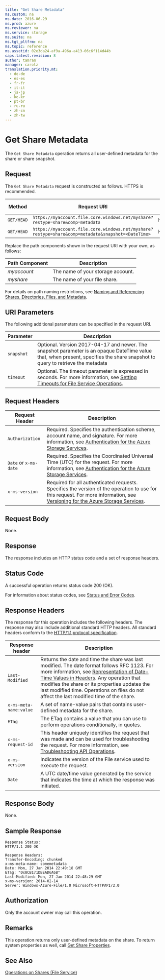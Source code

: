 ```yaml
---
title: "Get Share Metadata"
ms.custom: na
ms.date: 2016-06-29
ms.prod: azure
ms.reviewer: na
ms.service: storage
ms.suite: na
ms.tgt_pltfrm: na
ms.topic: reference
ms.assetid: 02e3da24-af9a-496a-a413-06c6f114d44b
caps.latest.revision: 8
author: tamram
manager: carolz
translation.priority.mt: 
  - de-de
  - es-es
  - fr-fr
  - it-it
  - ja-jp
  - ko-kr
  - pt-br
  - ru-ru
  - zh-cn
  - zh-tw
---
```

# Get Share Metadata
The `Get Share Metadata` operation returns all user-defined metadata for the share or share snapshot.  
  
## Request  
 The `Get Share Metadata` request is constructed as follows. HTTPS is recommended.  
  
|Method|Request URI|HTTP Version|  
|------------|-----------------|------------------|  
|`GET/HEAD`|`https://myaccount.file.core.windows.net/myshare?restype=share&comp=metadata`|HTTP/1.1|  
|`GET/HEAD`|`https://myaccount.file.core.windows.net/myshare?restype=share&comp=metadata&snapshot=<DateTime>`|HTTP/1.1|  
  
 Replace the path components shown in the request URI with your own, as follows:  
  
|Path Component|Description|  
|--------------------|-----------------|  
|*myaccount*|The name of your storage account.|  
|*myshare*|The name of your file share.|  
  
 For details on path naming restrictions, see [Naming and Referencing Shares, Directories, Files, and Metadata](Naming-and-Referencing-Shares--Directories--Files--and-Metadata.md).  
  
## URI Parameters  
 The following additional parameters can be specified in the request URI.  
  
|Parameter|Description|  
|---------------|-----------------|  
|`snapshot`|Optional. Version 2017-04-17 and newer. The snapshot parameter is an opaque DateTime value that, when present, specifies the share snapshot to query to retrieve the metadata|
|`timeout`|Optional. The timeout parameter is expressed in seconds. For more information, see [Setting Timeouts for File Service Operations](Setting-Timeouts-for-File-Service-Operations.md).|  
  
## Request Headers  
  
|Request Header|Description|  
|--------------------|-----------------|  
|`Authorization`|Required. Specifies the authentication scheme, account name, and signature. For more information, see [Authentication for the Azure Storage Services](authorization-for-the-azure-storage-services.md).|  
|`Date` or `x-ms-date`|Required. Specifies the Coordinated Universal Time (UTC) for the request. For more information, see [Authentication for the Azure Storage Services](authorization-for-the-azure-storage-services.md).|  
|`x-ms-version`|Required for all authenticated requests. Specifies the version of the operation to use for this request. For more information, see [Versioning for the Azure Storage Services](Versioning-for-the-Azure-Storage-Services.md).|  
  
## Request Body  
 None.  
  
## Response  
 The response includes an HTTP status code and a set of response headers.  
  
## Status Code  
 A successful operation returns status code 200 (OK).  
  
 For information about status codes, see [Status and Error Codes](Status-and-Error-Codes2.md).  
  
## Response Headers  
 The response for this operation includes the following headers. The response may also include additional standard HTTP headers. All standard headers conform to the [HTTP/1.1 protocol specification](http://go.microsoft.com/fwlink/?LinkId=73147).  
  
|Response header|Description|  
|---------------------|-----------------|  
|`Last-Modified`|Returns the date and time the share was last modified. The date format follows RFC 1123. For more information, see [Representation of Date-Time Values in Headers](Representation-of-Date-Time-Values-in-Headers.md). Any operation that modifies the share or its properties updates the last modified time. Operations on files do not affect the last modified time of the share.|  
|`x-ms-meta-name:value`|A set of name-value pairs that contains user-defined metadata for the share.|  
|`ETag`|The ETag contains a value that you can use to perform operations conditionally, in quotes.|  
|`x-ms-request-id`|This header uniquely identifies the request that was made and can be used for troubleshooting the request. For more information, see [Troubleshooting API Operations](Troubleshooting-API-Operations.md).|  
|`x-ms-version`|Indicates the version of the File service used to execute the request.|  
|`Date`|A UTC date/time value generated by the service that indicates the time at which the response was initiated.|  
  
## Response Body  
 None.  
  
## Sample Response  
  
```  
Response Status:  
HTTP/1.1 200 OK  
  
Response Headers:  
Transfer-Encoding: chunked  
x-ms-meta-name: somemetadata  
Date: Mon, 27 Jan 2014 22:49:18 GMT  
ETag: "0x8CB171DBEAD6A6B"  
Last-Modified: Mon, 27 Jan 2014 22:48:29 GMT  
x-ms-version: 2014-02-14  
Server: Windows-Azure-File/1.0 Microsoft-HTTPAPI/2.0  
```  
  
## Authorization  
 Only the account owner may call this operation.  
  
## Remarks  
 This operation returns only user-defined metadata on the share. To return system properties as well, call [Get Share Properties](Get-Share-Properties.md).  
  
## See Also  
 [Operations on Shares (File Service)](Operations-on-Shares--File-Service-.md)
